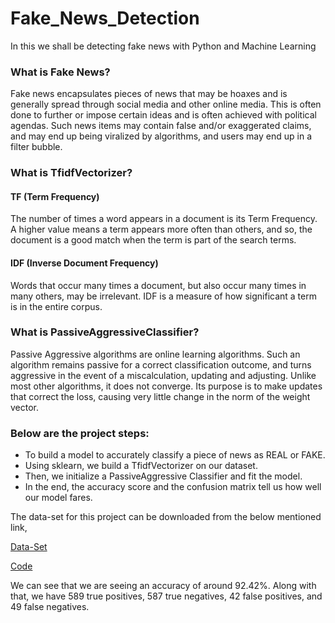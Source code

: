 # Fake_News_Detection
In this we shall be detecting fake news with Python and Machine Learning

### What is Fake News?
Fake news encapsulates pieces of news that may be hoaxes and is generally spread through social media and other online media. This is often done to further or impose certain ideas and is often achieved with political agendas. Such news items may contain false and/or exaggerated claims, and may end up being viralized by algorithms, and users may end up in a filter bubble.

### What is TfidfVectorizer?
#### TF (Term Frequency)
The number of times a word appears in a document is its Term Frequency. A higher value means a term appears more often than others, and so, the document is a good match when the term is part of the search terms.

#### IDF (Inverse Document Frequency)
Words that occur many times a document, but also occur many times in many others, may be irrelevant. IDF is a measure of how significant a term is in the entire corpus.

### What is PassiveAggressiveClassifier?
Passive Aggressive algorithms are online learning algorithms. Such an algorithm remains passive for a correct classification outcome, and turns aggressive in the event of a miscalculation, updating and adjusting. Unlike most other algorithms, it does not converge. Its purpose is to make updates that correct the loss, causing very little change in the norm of the weight vector.

### Below are the project steps:
* To build a model to accurately classify a piece of news as REAL or FAKE.
* Using sklearn, we build a TfidfVectorizer on our dataset.
* Then, we initialize a PassiveAggressive Classifier and fit the model.
* In the end, the accuracy score and the confusion matrix tell us how well our model fares.

The data-set for this project can be downloaded from the below mentioned link, 

[Data-Set](https://drive.google.com/file/d/1er9NJTLUA3qnRuyhfzuN0XUsoIC4a-_q/view)

[Code](https://github.com/alinauman/Fake_News_Detection/blob/main/Detecting%20Fake%20News%20with%20Python%20and%20Machine%20Learning.ipynb)

We can see that we are seeing an accuracy of around 92.42%. Along with that, we have 589 true positives, 587 true negatives, 42 false positives, and 49 false negatives.
